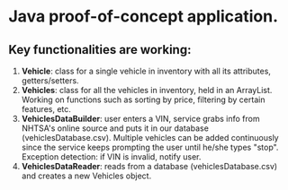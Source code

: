 # Java proof-of-concept application.
## Key functionalities are working:
1. **Vehicle**: class for a single vehicle in inventory with all its attributes, getters/setters.
2. **Vehicles**: class for all the vehicles in inventory, held in an ArrayList. Working on functions such as sorting by
   price, filtering by certain features, etc.
3. **VehiclesDataBuilder**: user enters a VIN, service grabs info from NHTSA's online source and puts it in our database
   (vehiclesDatabase.csv). Multiple vehicles can be added continuously since the service keeps prompting the user until
   he/she types "stop". Exception detection: if VIN is invalid, notify user.
4. **VehiclesDataReader**: reads from a database (vehiclesDatabase.csv) and creates a new Vehicles object. 
